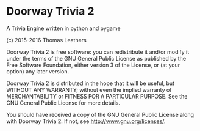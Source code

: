 # Doorway Trivia 2
A Trivia Engine written in python and pygame

(c) 2015-2016 Thomas Leathers

Doorway Trivia 2 is free software: you can redistribute it and/or modify
it under the terms of the GNU General Public License as published by
the Free Software Foundation, either version 3 of the License, or
(at your option) any later version.

Doorway Trivia 2 is distributed in the hope that it will be useful,
but WITHOUT ANY WARRANTY; without even the implied warranty of
MERCHANTABILITY or FITNESS FOR A PARTICULAR PURPOSE.  See the
GNU General Public License for more details.

You should have received a copy of the GNU General Public License
along with Doorway Trivia 2.  If not, see <http://www.gnu.org/licenses/>.

